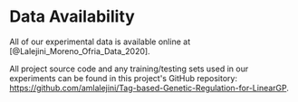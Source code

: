 # Data Availability

All of our experimental data is available online at [@Lalejini_Moreno_Ofria_Data_2020].

All project source code and any training/testing sets used in our experiments can be found in this project's GitHub repository: <https://github.com/amlalejini/Tag-based-Genetic-Regulation-for-LinearGP>.
